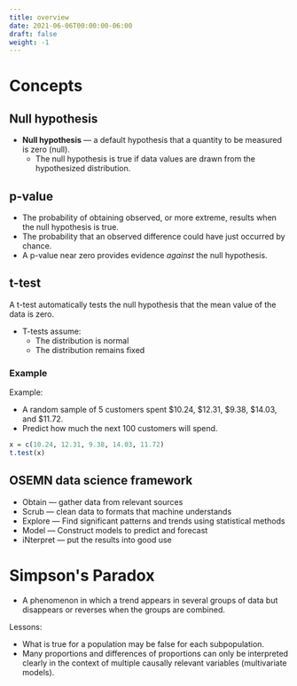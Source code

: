 ```yaml
---
title: overview
date: 2021-06-06T00:00:00-06:00
draft: false
weight: -1
---
```


# Concepts
## Null hypothesis 
- **Null hypothesis** — a default hypothesis that a quantity to be measured is zero (null).
  - The null hypothesis is true if data values are drawn from the hypothesized distribution.

## p-value 
- The probability of obtaining observed, or more extreme, results when the null hypothesis is true.
- The probability that an observed difference could have just occurred by chance.
- A p-value near zero provides evidence *against* the null hypothesis.

## t-test
A t-test automatically tests the null hypothesis that the mean value of the data is zero.
- T-tests assume:
  - The distribution is normal
  - The distribution remains fixed

### Example
Example:
- A random sample of 5 customers spent $10.24, $12.31, $9.38, $14.03, and $11.72.  
- Predict how much the next 100 customers will spend.

```r
x = c(10.24, 12.31, 9.38, 14.03, 11.72)
t.test(x)
```

## OSEMN data science framework
- Obtain — gather data from relevant sources
- Scrub — clean data to formats that machine understands
- Explore — Find significant patterns and trends using statistical methods
- Model — Construct models to predict and forecast
- iNterpret — put the results into good use

# Simpson's Paradox
- A phenomenon in which a trend appears in several groups of data but disappears or reverses when the groups are combined.

Lessons:
- What is true for a population may be false for each subpopulation.
- Many proportions and differences of proportions can only be interpreted clearly in the context of multiple causally relevant variables (multivariate models).
